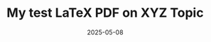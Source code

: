 ---
layout: none
title: "My test LaTeX PDF on XYZ Topic"
date: 2025-05-08
categories:
  - Academic
tags:
  - Finance
  - Mathematics
  - Statistics
redirect_to: /assets/pdf/upload_trial.pdf
---